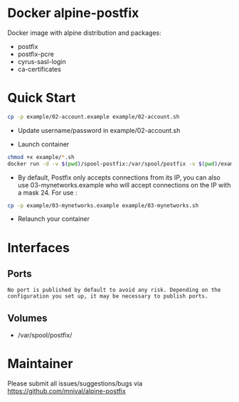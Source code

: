 Docker alpine-postfix
============
Docker image with alpine distribution and packages:
* postfix
* postfix-pcre
* cyrus-sasl-login
* ca-certificates

Quick Start
===========

```bash
cp -p example/02-account.example example/02-account.sh
```

* Update username/password in example/02-account.sh

* Launch container
```bash
chmod +x example/*.sh
docker run -d -v $(pwd)/spool-postfix:/var/spool/postfix -v $(pwd)/example/:/docker-entrypoint.d/ --name mail mnival/alpine-postfix
```

* By default, Postfix only accepts connections from its IP, you can also use 03-mynetworks.example who will accept connections on the IP with a mask 24. For use :
```bash
cp -p example/03-mynetworks.example example/03-mynetworks.sh
```

* Relaunch your container

Interfaces
===========

Ports
-------
	No port is published by default to avoid any risk. Depending on the configuration you set up, it may be necessary to publish ports.

Volumes
-------
* /var/spool/postfix/

Maintainer
==========
Please submit all issues/suggestions/bugs via
https://github.com/mnival/alpine-postfix
